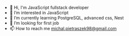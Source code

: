 - 👋 Hi, I'm JavaScript fullstack developer
- 👀 I’m interested in JavaScript
- 🌱 I’m currently learning PostgreSQL, advanced css, Nest
- 💞️ I’m looking for first job
- 📫 How to reach me michal.pietraszek98@gmail.com

<!---
ItachiPM/ItachiPM is a ✨ special ✨ repository because its `README.md` (this file) appears on your GitHub profile.
You can click the Preview link to take a look at your changes.
--->
